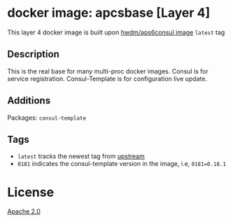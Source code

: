 # docker image: apcsbase [Layer 4]

This layer 4 docker image is built upon [hwdm/aps6consul image](https://hub.docker.com/r/hwdm/aps6consul/) `latest` tag

## Description
This is the real base for many multi-proc docker images. Consul is for service registration.
Consul-Template is for configuration live update.  

## Additions
Packages: `consul-template`

## Tags

* `latest` tracks the newest tag from [upstream](https://hub.docker.com/r/hwdm/aps6consul/)
* `0181` indicates the consul-template version in the image, i.e, `0181=0.18.1`

# License
[Apache 2.0](https://www.tldrlegal.com/l/apache2)
